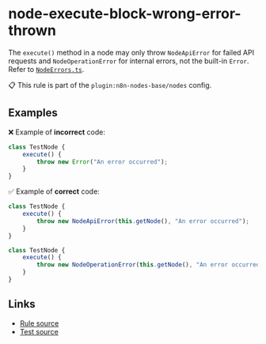 [//]: # "File generated from a template. Do not edit this file directly."

# node-execute-block-wrong-error-thrown

The `execute()` method in a node may only throw `NodeApiError` for failed API requests and `NodeOperationError` for internal errors, not the built-in `Error`. Refer to [`NodeErrors.ts`](https://github.com/n8n-io/n8n/blob/master/packages/workflow/src/NodeErrors.ts).

📋 This rule is part of the `plugin:n8n-nodes-base/nodes` config.

## Examples

❌ Example of **incorrect** code:

```js
class TestNode {
	execute() {
		throw new Error("An error occurred");
	}
}
```

✅ Example of **correct** code:

```js
class TestNode {
	execute() {
		throw new NodeApiError(this.getNode(), "An error occurred");
	}
}

class TestNode {
	execute() {
		throw new NodeOperationError(this.getNode(), "An error occurred");
	}
}
```

## Links

- [Rule source](../../lib/rules/node-execute-block-wrong-error-thrown.ts)
- [Test source](../../tests/node-execute-block-wrong-error-thrown.test.ts)

